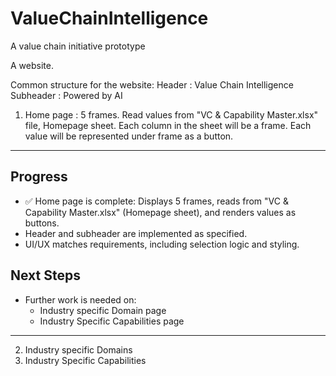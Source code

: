 # ValueChainIntelligence
A value chain initiative prototype

A website.

Common structure for the website:
    Header : Value Chain Intelligence
    Subheader : Powered by AI
1. Home page : 5 frames. Read values from "VC & Capability Master.xlsx" file, Homepage sheet. Each column in the sheet will be a frame. Each value will be represented under frame as a button.

---

## Progress
- ✅ Home page is complete: Displays 5 frames, reads from "VC & Capability Master.xlsx" (Homepage sheet), and renders values as buttons.
- Header and subheader are implemented as specified.
- UI/UX matches requirements, including selection logic and styling.

## Next Steps
- Further work is needed on:
  - Industry specific Domain page
  - Industry Specific Capabilities page

---

2. Industry specific Domains
3. Industry Specific Capabilities